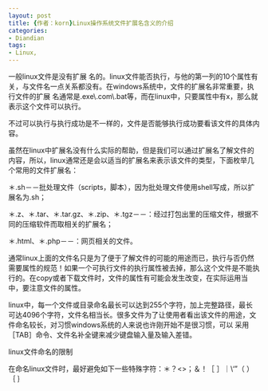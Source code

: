 ```yaml
---
layout: post
title: {作者：korn}Linux操作系统文件扩展名含义的介绍
categories:
- Diandian
tags:
- Linux, 
---
```

<p>一般linux文件是没有扩展 名的。linux文件能否执行，与他的第一列的10个属性有关，与文件名一点关系都没有。在windows系统中，文件的扩展名非常重要，执行文件的扩展 名通常是.exe\.com\.bat等，而在linux中，只要属性中有x，那么就表示这个文件可以执行。</p>
<p> </p>
<p>不过可以执行与执行成功是不一样的，文件是否能够执行成功要看该文件的具体内容。</p>
<p> </p>
<p>虽然在linux中扩展名没有什么实际的帮助，但是我们可以通过扩展名了解文件的内容，所以，linux通常还是会以适当的扩展名来表示该文件的类型，下面枚举几个常用的文件扩展名：</p>
<p> </p>
<p>＊.sh－－批处理文件（scripts，脚本），因为批处理文件使用shell写成，所以扩展名为.sh；</p>
<p> </p>
<p>＊.z、＊.tar、＊.tar.gz、＊.zip、＊.tgz－－：经过打包出里的压缩文件，根据不同的压缩软件而取相关的扩展名；</p>
<p> </p>
<p>＊.html、＊.php－－：网页相关的文件。</p>
<p> </p>
<p>通常linux上面的文件名只是为了便于了解文件的可能的用途而已，执行与否仍然需要属性的规范！如果一个可执行文件的执行属性被去掉，那么这个文件是不能执行的。在copy或者下载文件时，文件的属性有可能会发生改变，在实际运用当中，要注意文件的属性。</p>
<p> </p>
<p>linux中，每一个文件或目录命名最长可以达到255个字符，加上完整路径，最长 可达4096个字符，文件名相当长。很多文件为了让使用者看出该文件的用途，文件命名较长，对习惯windows系统的人来说也许刚开始不是很习惯，可以 采用［TAB］命令、文件名补全键来减少键盘输入量及输入差错。</p>
<p> </p>
<p>linux文件命名的限制</p>
<p> </p>
<p>在命名linux文件时，最好避免如下一些特殊字符：＊？&lt;&gt;；＆！［ ］｜\‘”（ ） ｛ ｝</p>